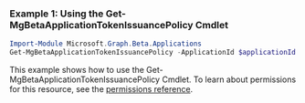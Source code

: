 ### Example 1: Using the Get-MgBetaApplicationTokenIssuancePolicy Cmdlet
```powershell
Import-Module Microsoft.Graph.Beta.Applications
Get-MgBetaApplicationTokenIssuancePolicy -ApplicationId $applicationId
```
This example shows how to use the Get-MgBetaApplicationTokenIssuancePolicy Cmdlet.
To learn about permissions for this resource, see the [permissions reference](/graph/permissions-reference).
